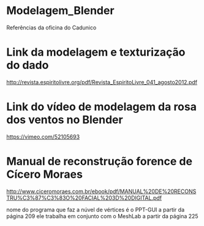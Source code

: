# Modelagem_Blender
Referências da oficina do Cadunico

# Link da modelagem e texturização do dado
  http://revista.espiritolivre.org/pdf/Revista_EspiritoLivre_041_agosto2012.pdf

# Link do vídeo de modelagem da rosa dos ventos no Blender
  https://vimeo.com/52105693

# Manual de reconstrução forence de Cícero Moraes
  http://www.ciceromoraes.com.br/ebook/pdf/MANUAL%20DE%20RECONSTRU%C3%87%C3%83O%20FACIAL%203D%20DIGITAL.pdf
  
  nome do programa que faz a núvel de vértices é o  PPT-GUI a partir da página 209
  ele trabalha em conjunto com o MeshLab a partir da página 225
